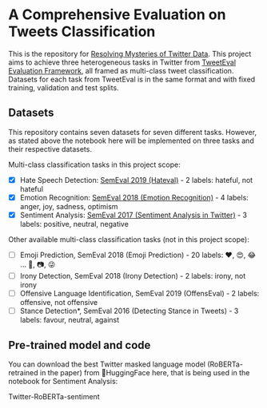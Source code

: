 # A Comprehensive Evaluation on Tweets Classification

This is the repository for [Resolving Mysteries of Twitter Data](https://drive.google.com/file/d/1h_x1vnom1Av1Y2rQV5OTlJuuRrusXfKx/view?usp=sharing). This project aims to achieve three heterogeneous tasks in Twitter from [TweetEval Evaluation Framework](https://github.com/cardiffnlp/tweeteval), all framed as multi-class tweet classification. Datasets for each task from TweetEval is in the same format and with fixed training, validation and test splits.

## Datasets
This repository contains seven datasets for seven different tasks. However, as stated above the notebook here will be implemented on three tasks and their respective datasets.

Multi-class classification tasks in this project scope:
- [x] Hate Speech Detection: [SemEval 2019 (Hateval)](https://www.aclweb.org/anthology/S19-2007.pdf) - 2 labels: hateful, not hateful
- [x] Emotion Recognition: [SemEval 2018 (Emotion Recognition)](https://www.aclweb.org/anthology/S18-1001/) - 4 labels: anger, joy, sadness, optimism
- [x] Sentiment Analysis: [SemEval 2017 (Sentiment Analysis in Twitter)](https://www.aclweb.org/anthology/S17-2088/) - 3 labels: positive, neutral, negative

Other available multi-class classification tasks (not in this project scope):
- [ ] Emoji Prediction, SemEval 2018 (Emoji Prediction) - 20 labels: ❤️, 😍, 😂 ... 🌲, 📷, 😜
- [ ] Irony Detection, SemEval 2018 (Irony Detection) - 2 labels: irony, not irony
- [ ] Offensive Language Identification, SemEval 2019 (OffensEval) - 2 labels: offensive, not offensive
- [ ] Stance Detection*, SemEval 2016 (Detecting Stance in Tweets) - 3 labels: favour, neutral, against

## Pre-trained model and code
You can download the best Twitter masked language model (RoBERTa-retrained in the paper) from 🤗HuggingFace here, that is being used in the notebook for Sentiment Analysis:

Twitter-RoBERTa-sentiment
